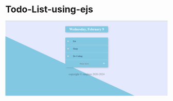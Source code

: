 # Todo-List-using-ejs
 ![Optional Text](https://github.com/Rimjhim20/Todo-List-using-ejs/blob/master/ss.png?raw=true)
